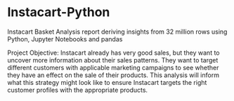 # Instacart-Python
Instacart Basket Analysis report deriving insights from 32 million rows using Python, Jupyter Notebooks and pandas

Project Objective: Instacart already has very good sales, but they want to uncover more
information about their sales patterns. They want to target different
customers with applicable marketing campaigns to see whether they have an effect on the sale
of their products. This analysis will inform what this strategy might look like to ensure Instacart
targets the right customer profiles with the appropriate products.
